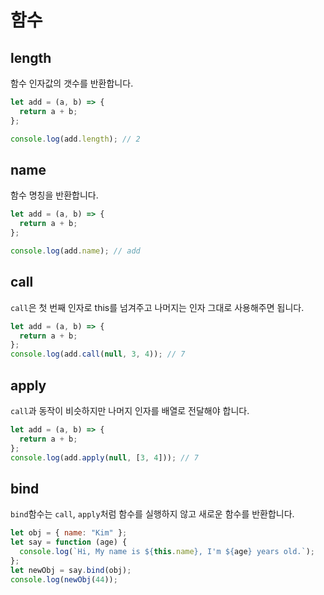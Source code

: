 # 함수

## length

함수 인자값의 갯수를 반환합니다.

```js
let add = (a, b) => {
  return a + b;
};

console.log(add.length); // 2
```

## name

함수 명칭을 반환합니다.

```js
let add = (a, b) => {
  return a + b;
};

console.log(add.name); // add
```

## call

`call`은 첫 번째 인자로 this를 넘겨주고 나머지는 인자 그대로 사용해주면 됩니다.

```js
let add = (a, b) => {
  return a + b;
};
console.log(add.call(null, 3, 4)); // 7
```

## apply

`call`과 동작이 비슷하지만 나머지 인자를 배열로 전달해야 합니다.

```js
let add = (a, b) => {
  return a + b;
};
console.log(add.apply(null, [3, 4])); // 7
```

## bind

`bind`함수는 `call`, `apply`처럼 함수를 실행하지 않고 새로운 함수를 반환합니다.

```js
let obj = { name: "Kim" };
let say = function (age) {
  console.log(`Hi, My name is ${this.name}, I'm ${age} years old.`);
};
let newObj = say.bind(obj);
console.log(newObj(44));
```
